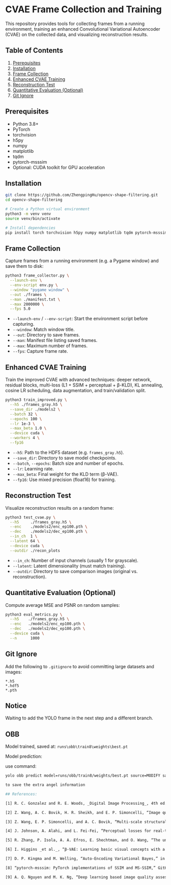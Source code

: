 # CVAE Frame Collection and Training

This repository provides tools for collecting frames from a running environment, training an enhanced Convolutional Variational Autoencoder (CVAE) on the collected data, and visualizing reconstruction results.

## Table of Contents

1. [Prerequisites](#prerequisites)  
2. [Installation](#installation)  
3. [Frame Collection](#frame-collection)  
4. [Enhanced CVAE Training](#enhanced-cvae-training)  
5. [Reconstruction Test](#reconstruction-test)  
6. [Quantitative Evaluation (Optional)](#quantitative-evaluation-optional)  
7. [Git Ignore](#git-ignore)  

## Prerequisites

- Python 3.8+  
- PyTorch  
- torchvision  
- h5py  
- numpy  
- matplotlib  
- tqdm  
- pytorch-msssim  
- Optional: CUDA toolkit for GPU acceleration  

## Installation

```bash
git clone https://github.com/ZhengpingHu/opencv-shape-filtering.git
cd opencv-shape-filtering

# Create a Python virtual environment
python3 -m venv venv
source venv/bin/activate

# Install dependencies
pip install torch torchvision h5py numpy matplotlib tqdm pytorch-msssim
```

## Frame Collection

Capture frames from a running environment (e.g. a Pygame window) and save them to disk:

```bash
python3 frame_collector.py \
  --launch-env \
  --env-script env.py \
  --window "pygame window" \
  --out ./frames \
  --man ./manifest.txt \
  --max 2000000 \
  --fps 5.0
```

- `--launch-env` / `--env-script`: Start the environment script before capturing.  
- `--window`: Match window title.  
- `--out`: Directory to save frames.  
- `--man`: Manifest file listing saved frames.  
- `--max`: Maximum number of frames.  
- `--fps`: Capture frame rate.

## Enhanced CVAE Training

Train the improved CVAE with advanced techniques: deeper network, residual blocks, multi-loss (L1 + SSIM + perceptual + β-KLD), KL annealing, cosine LR scheduling, data augmentation, and train/validation split.

```bash
python3 train_improved.py \
  --h5 ./frames_gray.h5 \
  --save_dir ./models2 \
  --batch 32 \
  --epochs 100 \
  --lr 1e-3 \
  --max_beta 1.0 \
  --device cuda \
  --workers 4 \
  --fp16
```

- `--h5`: Path to the HDF5 dataset (e.g. `frames_gray.h5`).  
- `--save_dir`: Directory to save model checkpoints.  
- `--batch`, `--epochs`: Batch size and number of epochs.  
- `--lr`: Learning rate.  
- `--max_beta`: Final weight for the KLD term (β-VAE).  
- `--fp16`: Use mixed precision (float16) for training.

## Reconstruction Test

Visualize reconstruction results on a random frame:

```bash
python3 test_cvae.py \
  --h5     ./frames_gray.h5 \
  --enc    ./models2/enc_ep100.pth \
  --dec    ./models2/dec_ep100.pth \
  --in_ch  1 \
  --latent 64 \
  --device cuda \
  --outdir ./recon_plots
```

- `--in_ch`: Number of input channels (usually 1 for grayscale).  
- `--latent`: Latent dimensionality (must match training).  
- `--outdir`: Directory to save comparison images (original vs. reconstruction).

## Quantitative Evaluation (Optional)

Compute average MSE and PSNR on random samples:

```bash
python3 eval_metrics.py \
  --h5    ./frames_gray.h5 \
  --enc   ./models2/enc_ep100.pth \
  --dec   ./models2/dec_ep100.pth \
  --device cuda \
  --n      1000
```

## Git Ignore

Add the following to `.gitignore` to avoid committing large datasets and images:

```
*.h5
*.hdf5
*.pth
```

## Notice

Waiting to add the YOLO frame in the next step and a different branch.

## OBB

Model trained, saved at: ```runs\obb\train8\weights\best.pt```

Model prediction:

use command:

```bash
yolo obb predict model=runs/obb/train8/weights/best.pt source=MODIFY save=True save_txt=True

to save the extra angel information

## References:

[1] R. C. Gonzalez and R. E. Woods, _Digital Image Processing_, 4th ed. Pearson, 2018.

[2] Z. Wang, A. C. Bovik, H. R. Sheikh, and E. P. Simoncelli, “Image quality assessment: From error visibility to structural similarity,” _IEEE Trans. Image Process._, vol. 13, no. 4, pp. 600–612, Apr. 2004.

[3] Z. Wang, E. P. Simoncelli, and A. C. Bovik, “Multi-scale structural similarity for image quality assessment,” in _Proc. IEEE Asilomar Conf. Signals, Syst., Comput._, Pacific Grove, CA, Nov. 2003, vol. 2, pp. 1398–1402.

[4] J. Johnson, A. Alahi, and L. Fei-Fei, “Perceptual losses for real-time style transfer and super-resolution,” in _Proc. European Conf. Computer Vision (ECCV)_, 2016, pp. 694–711.

[5] R. Zhang, P. Isola, A. A. Efros, E. Shechtman, and O. Wang, “The unreasonable effectiveness of deep features as a perceptual metric,” in _Proc. IEEE Conf. Computer Vision and Pattern Recognition (CVPR)_, 2018, pp. 586–595.

[6] I. Higgins _et al._, “β-VAE: Learning basic visual concepts with a constrained variational framework,” in _Proc. International Conf. Learning Representations (ICLR)_, 2017.

[7] D. P. Kingma and M. Welling, “Auto-Encoding Variational Bayes,” in _Proc. International Conf. Learning Representations (ICLR)_, 2014.

[8] “pytorch-msssim: PyTorch implementations of SSIM and MS-SSIM,” GitHub, 2025. [Online]. Available: https://github.com/VainF/pytorch-msssim

[9] A. Q. Nguyen and M. K. Ng, “Deep learning based image quality assessment: A survey,” _IEEE Access_, vol. 9, pp. 148204–148232, 2021.
